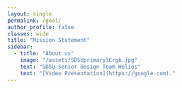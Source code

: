 ```yaml
---
layout: single
permalink: /goal/
author_profile: false
classes: wide
title: "Mission Statement"
sidebar:
  - title: "About us"
    image: "/assets/SDSUprimary3Crgb.jpg"
    text: "SDSU Senior Design Team Helios"
    text: "[Video Presentation](https://google.com)."
---
```








